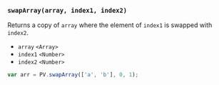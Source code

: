 ### ``swapArray(array, index1, index2)``
Returns a copy of ``array`` where the element of ``index1`` is swapped with ``index2``.

- `array` `<Array>`
- `index1` `<Number>`
- `index2` `<Number>`

```js
var arr = PV.swapArray(['a', 'b'], 0, 1);
```
